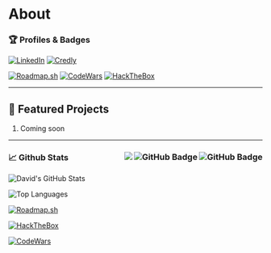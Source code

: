 # About

### 🏆 Profiles & Badges
[![LinkedIn](https://img.shields.io/badge/LinkedIn-Connect-blue?style=for-the-badge&logo=linkedin)](https://linkedin.com/in/davidmbusey)
[![Credly](https://img.shields.io/badge/Credly-Certs-orange?style=for-the-badge&logo=credly)](https://www.credly.com/users/david-busey.6b833ab3)

[![Roadmap.sh](https://img.shields.io/badge/Roadmap.sh-Profile-brightgreen?style=for-the-badge&logo=roadmapdotsh)](https://roadmap.sh/u/davidmbusey)
[![CodeWars](https://img.shields.io/badge/CodeWars-Profile-red?style=for-the-badge&logo=codewars)](https://www.codewars.com/users/DavidMBusey)
[![HackTheBox](https://img.shields.io/badge/HackTheBox-Profile-9FEF00?style=for-the-badge&logo=hackthebox)](https://app.hackthebox.com/profile/978007)


--- 

## 🌟 Featured Projects
1. Coming soon

---

### 📈 Github Stats <img align="right" src="https://img.shields.io/github/stars/davidmbusey?label=Stars&style=social" alt="GitHub Badge"> <a href="https://github.com/davidmbusey?tab=followers"><img align="right" src="https://img.shields.io/github/followers/davidmbusey?label=Followers&style=social" alt="GitHub Badge"></a> <a href="https://github.com/davidmbusey">  <img align="right" src="https://komarev.com/ghpvc/?username=davidmbusey"></a>
![David's GitHub Stats](https://github-readme-stats.vercel.app/api?username=davidmbusey&show_icons=true&theme=radical)

![Top Languages](https://github-readme-stats.vercel.app/api/top-langs/?username=davidmbusey&layout=compact&theme=radical)

[![Roadmap.sh](https://roadmap.sh/card/wide/68b705f22e3a362c22eb4e07?variant=dark)](https://roadmap.sh/u/davidmbusey)

[![HackTheBox](https://www.hackthebox.eu/badge/image/978007)](https://referral.hackthebox.com/mzGDp2U) 

[![CodeWars](https://www.codewars.com/users/DavidMBusey/badges/large)](https://www.codewars.com/r/GbGWjQ)  
